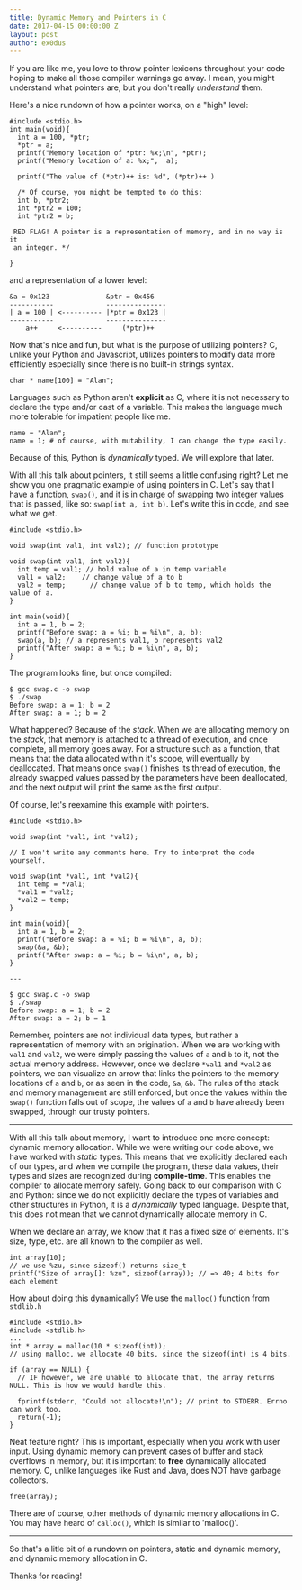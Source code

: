 ```yaml
---
title: Dynamic Memory and Pointers in C
date: 2017-04-15 00:00:00 Z
layout: post
author: ex0dus
---
```


If you are like me, you love to throw pointer lexicons throughout your code hoping to make all those compiler warnings go away. I mean, you might understand what pointers are, but you don't really _understand_ them.

Here's a nice rundown of how a pointer works, on a "high" level:

    #include <stdio.h>
    int main(void){
      int a = 100, *ptr;
      *ptr = a;
      printf("Memory location of *ptr: %x;\n", *ptr); 
      printf("Memory location of a: %x;",  a);

      printf("The value of (*ptr)++ is: %d", (*ptr)++ )

      /* Of course, you might be tempted to do this:
      int b, *ptr2;
      int *ptr2 = 100;
      int *ptr2 = b;

     RED FLAG! A pointer is a representation of memory, and in no way is it    
     an integer. */
     
    }


and a representation of a lower level:

    &a = 0x123              &ptr = 0x456    
    -----------             ---------------
    | a = 100 | <---------- |*ptr = 0x123 |
    -----------             ---------------
        a++     <----------     (*ptr)++
    
    
Now that's nice and fun, but what is the purpose of utilizing pointers? C, unlike your Python and Javascript, utilizes pointers to modify data more efficiently especially since there is no built-in strings syntax. 

    char * name[100] = "Alan";

Languages such as Python aren't __explicit__ as C, where it is not necessary to declare the type and/or cast of a variable. This makes the language much more tolerable for impatient people like me.

    name = "Alan";
    name = 1; # of course, with mutability, I can change the type easily.

Because of this, Python is _dynamically_ typed. We will explore that later.

With all this talk about pointers, it still seems a little confusing right? Let me show you one pragmatic example of using pointers in C. Let's say that I have a function, `swap()`, and it is in charge of swapping two integer values that is passed, like so: `swap(int a, int b)`. Let's write this in code, and see what we get.

    #include <stdio.h>
    
    void swap(int val1, int val2); // function prototype 
    
    void swap(int val1, int val2){  
      int temp = val1; // hold value of a in temp variable
      val1 = val2;    // change value of a to b
      val2 = temp;      // change value of b to temp, which holds the value of a.
    }
    
    int main(void){
      int a = 1, b = 2;
      printf("Before swap: a = %i; b = %i\n", a, b); 
      swap(a, b); // a represents val1, b represents val2
      printf("After swap: a = %i; b = %i\n", a, b);
    }
    
The program looks fine, but once compiled:

    $ gcc swap.c -o swap
    $ ./swap
    Before swap: a = 1; b = 2
    After swap: a = 1; b = 2

What happened? Because of the _stack_. When we are allocating memory on the _stack_, that memory is attached to a thread of execution, and once complete, all memory goes away. For a structure such as a function, that means that the data allocated within it's scope, will eventually by deallocated. That means once `swap()` finishes its thread of execution, the already swapped values passed by the parameters have been deallocated, and the next output will print the same as the first output.

Of course, let's reexamine this example with pointers. 

    #include <stdio.h>

    void swap(int *val1, int *val2); 
    
    // I won't write any comments here. Try to interpret the code yourself.

    void swap(int *val1, int *val2){  
      int temp = *val1; 
      *val1 = *val2;      
      *val2 = temp;      
    }

    int main(void){
      int a = 1, b = 2;
      printf("Before swap: a = %i; b = %i\n", a, b); 
      swap(&a, &b); 
      printf("After swap: a = %i; b = %i\n", a, b);
    }
    
    ---
    
    $ gcc swap.c -o swap
    $ ./swap
    Before swap: a = 1; b = 2
    After swap: a = 2; b = 1

Remember, pointers are not individual data types, but rather a representation of memory with an origination. When we are working with `val1` and `val2`, we were simply passing the values of `a` and `b` to it, not the actual memory address. However, once we declare `*val1` and `*val2` as pointers, we can visualize an arrow that links the pointers to the memory locations of `a` and `b`, or as seen in the code, `&a`, `&b`. The rules of the stack and memory management are still enforced, but once the values within the `swap()` function falls out of scope, the values of `a` and `b` have already been swapped, through our trusty pointers.

---

With all this talk about memory, I want to introduce one more concept: dynamic memory allocation. While we were writing our code above, we have worked with _static_ types. This means that we explicitly declared each of our types, and when we compile the program, these data values, their types and sizes are recognized during __compile-time__. This enables the compiler to allocate memory safely. Going back to our comparison with C and Python: since we do not explicitly declare the types of variables and other structures in Python, it is a _dynamically_ typed language. Despite that, this does not mean that we cannot dynamically allocate memory in C. 

When we declare an array, we know that it has a fixed size of elements. It's size, type, etc. are all known to the compiler as well.

    int array[10];
    // we use %zu, since sizeof() returns size_t
    printf("Size of array[]: %zu", sizeof(array)); // => 40; 4 bits for each element

How about doing this dynamically? We use the `malloc()` function from `stdlib.h`

    #include <stdio.h>
    #include <stdlib.h>
    ...
    int * array = malloc(10 * sizeof(int)); 
    // using malloc, we allocate 40 bits, since the sizeof(int) is 4 bits.
    
    if (array == NULL) { 
      // IF however, we are unable to allocate that, the array returns NULL. This is how we would handle this.
      
      fprintf(stderr, "Could not allocate!\n"); // print to STDERR. Errno can work too.
      return(-1);
    }
    
Neat feature right? This is important, especially when you work with user input. Using dynamic memory can prevent cases of buffer and stack overflows in memory, but it is important to __free__ dynamically allocated memory. C, unlike languages like Rust and Java, does NOT have garbage collectors. 

    free(array);
    
There are of course, other methods of dynamic memory allocations in C. You may have heard of `calloc()`, which is similar to 'malloc()'.

---

So that's a litle bit of a rundown on pointers, static and dynamic memory, and dynamic memory allocation in C. 

Thanks for reading! 
